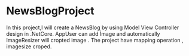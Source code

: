 # NewsBlogProject
In this project,I will create a NewsBlog by using Model View Controller design in .NetCore.  AppUser can add İmage and automatically ImageResizer will cropted image . 
The project have mapping operation , imagesize croped. 
